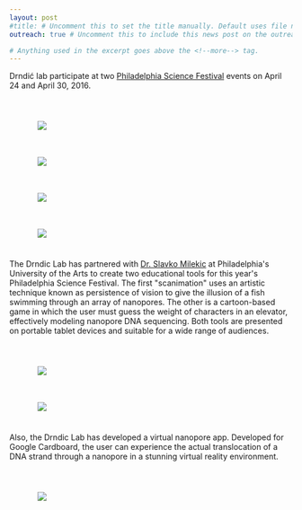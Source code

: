 ```yaml
---
layout: post
#title: # Uncomment this to set the title manually. Default uses file name.
outreach: true # Uncomment this to include this news post on the outreach page.

# Anything used in the excerpt goes above the <!--more--> tag.
---
```


Drndić lab participate at two <a href="http://www.philasciencefestival.org/">Philadelphia Science Festival</a> events on April 24 and April 30, 2016.

<br clear="all" />

<figure class="hide-for-small" style="float: left; padding: 10px; width: 310px;">
  <img src="{{site.baseurl}}/{{site.img_path}}/science_festival_2016_4.jpg">
</figure>
<figure class="hide-for-small" style="float: left; padding: 10px; width: 310px;">
  <img src="{{site.baseurl}}/{{site.img_path}}/science_festival_2016_3.jpg">
</figure>
<figure class="hide-for-small" style="float: left; padding: 10px; width: 310px;">
  <img src="{{site.baseurl}}/{{site.img_path}}/science_festival_2016_2.jpg">
</figure>
<figure class="hide-for-small" style="float: left; padding: 10px; width: 310px;">
  <img src="{{site.baseurl}}/{{site.img_path}}/science_festival_2016_1.jpg">
</figure>

<br clear="all" />

The Drndic Lab has partnered with <a href="http://www.uarts.edu/users/smilekic">Dr. Slavko Milekic</a> at Philadelphia's University of the Arts to create two educational tools for this year's Philadelphia Science Festival. The first "scanimation" uses an artistic technique known as persistence of vision to give the illusion of a fish swimming through an array of nanopores. The other is a cartoon-based game in which the user must guess the weight of characters in an elevator, effectively modeling nanopore DNA sequencing. Both tools are presented on portable tablet devices and suitable for a wide range of audiences.

<br clear="all" />

<figure class="hide-for-small" style="float: left; padding: 10px; width: 310px;">
  <img src="{{site.baseurl}}/{{site.img_path}}/fish_scanimation.gif">
</figure>

<figure class="hide-for-small" style="float: left; padding: 10px; width: 310px;">
  <img src="{{site.baseurl}}/{{site.img_path}}/dna_elevator.png">
</figure>

<br clear="all" />

Also, the Drndic Lab has developed a virtual nanopore app. Developed for Google Cardboard, the user can experience the actual translocation of a DNA strand through a nanopore in a stunning virtual reality environment.

<br clear="all" />

<figure class="hide-for-small" style="float: left; padding: 10px; width: 310px;">
  <img src="{{site.baseurl}}/{{site.img_path}}/vr_nanopore.png">
</figure>

<!--more-->
